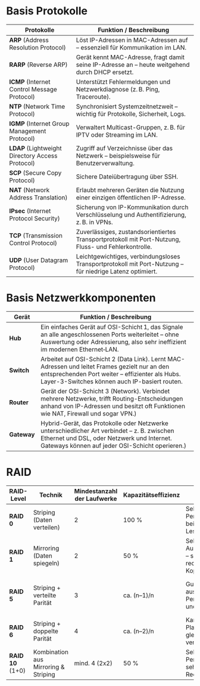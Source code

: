 # Basis Protokolle

| **Protokolle**                                    | **Funktion / Beschreibung**                                                                              |
| ------------------------------------------------ | -------------------------------------------------------------------------------------------------------- |
| **ARP** (Address Resolution Protocol)            | Löst IP-Adressen in MAC-Adressen auf – essenziell für Kommunikation im LAN.                              |
| **RARP** (Reverse ARP)                           | Gerät kennt MAC-Adresse, fragt damit seine IP-Adresse an – heute weitgehend durch DHCP ersetzt.          |
| **ICMP** (Internet Control Message Protocol)     | Unterstützt Fehlermeldungen und Netzwerkdiagnose (z. B. Ping, Traceroute).                               |
| **NTP** (Network Time Protocol)                  | Synchronisiert Systemzeitnetzweit – wichtig für Protokolle, Sicherheit, Logs.                            |
| **IGMP** (Internet Group Management Protocol)    | Verwaltert Multicast-Gruppen, z. B. für IPTV oder Streaming im LAN.                                      |
| **LDAP** (Lightweight Directory Access Protocol) | Zugriff auf Verzeichnisse über das Netzwerk – beispielsweise für Benutzerverwaltung.                     |
| **SCP** (Secure Copy Protocol)                   | Sichere Dateiübertragung über SSH.                                                                       |
| **NAT** (Network Address Translation)            | Erlaubt mehreren Geräten die Nutzung einer einzigen öffentlichen IP-Adresse.                             |
| **IPsec** (Internet Protocol Security)           | Sicherung von IP-Kommunikation durch Verschlüsselung und Authentifizierung, z. B. in VPNs.               |
| **TCP** (Transmission Control Protocol)          | Zuverlässiges, zustandsorientiertes Transportprotokoll mit Port-Nutzung, Fluss- und Fehlerkontrolle.     |
| **UDP** (User Datagram Protocol)                 | Leichtgewichtiges, verbindungsloses Transportprotokoll mit Port-Nutzung – für niedrige Latenz optimiert. |

# Basis Netzwerkkomponenten

| **Gerät**   | **Funktion / Beschreibung** |
| ----------- | ----------------------------------------------------------------------------------------------------------------------------------------------------------------------------------------------------- |
| **Hub**     | Ein einfaches Gerät auf OSI-Schicht 1, das Signale an alle angeschlossenen Ports weiterleitet – ohne Auswertung oder Adressierung, also sehr ineffizient im modernen Ethernet‑LAN.                    |
| **Switch**  | Arbeitet auf OSI-Schicht 2 (Data Link). Lernt MAC-Adressen und leitet Frames gezielt nur an den entsprechenden Port weiter – effizienter als Hubs. Layer-3-Switches können auch IP-basiert routen.    |
| **Router**  | Gerät der OSI-Schicht 3 (Network). Verbindet mehrere Netzwerke, trifft Routing-Entscheidungen anhand von IP-Adressen und besitzt oft Funktionen wie NAT, Firewall und sogar VPN.)                     |
| **Gateway** | Hybrid-Gerät, das Protokolle oder Netzwerke unterschiedlicher Art verbindet – z. B. zwischen Ethernet und DSL, oder Netzwerk und Internet. Gateways können auf jeder OSI-Schicht operieren.)          |

# RAID

| RAID-Level        | Technik                              | Mindestanzahl der Laufwerke | Kapazitätseffizienz | Vorteile                                              | Nachteile                                                  |
| ----------------- | ------------------------------------ | --------------------------- | ------------------- | ----------------------------------------------------- | ---------------------------------------------------------- |
| **RAID 0**        | Striping (Daten verteilen)           | 2                           | 100 %               | Sehr hohe Performance beim Lesen/Schreiben            | Keine Redundanz – schon ein Ausfall führt zum Datenverlust |
| **RAID 1**        | Mirroring (Daten spiegeln)           | 2                           | 50 %                | Sehr hohe Ausfallsicherheit – sofort redundante Kopie | Nur halbe Speicherkapazität                                |
| **RAID 5**        | Striping + verteilte Parität         | 3                           | ca. (n–1)/n         | Gute Mischung aus Performance und Redundanz           | Schreib-Performance niedriger, aufwendige Rebuilds         |
| **RAID 6**        | Striping + doppelte Parität          | 4                           | ca. (n–2)/n         | Kann zwei Plattenverlust gleichzeitig verkraften      | Noch langsamere Schreiboperationen, hoher Rechenaufwand    |
| **RAID 10** (1+0) | Kombination aus Mirroring & Striping | mind. 4 (2x2)               | 50 %                | Sehr hohe Performance + sehr gute Redundanz           | Kostenintensiv (viele Platten nötig)                       |
